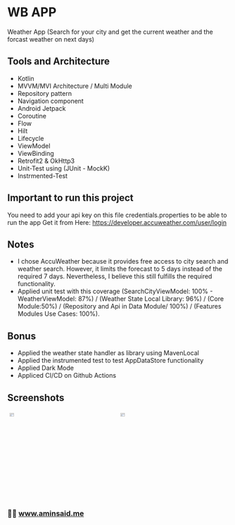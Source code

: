 # WB APP
Weather App (Search for your city and get the current weather and the forcast weather on next days)

## Tools and Architecture
- Kotlin
- MVVM/MVI Architecture / Multi Module
- Repository pattern
- Navigation component
- Android Jetpack
- Coroutine
- Flow
- Hilt
- Lifecycle
- ViewModel
- ViewBinding
- Retrofit2 & OkHttp3
- Unit-Test using (JUnit - MockK)
- Instrmented-Test 

## Important to run this project
You need to add your api key on this file credentials.properties to be able to run the app Get it from Here: https://developer.accuweather.com/user/login 

## Notes
- I chose AccuWeather because it provides free access to city search and weather search. However, it limits the forecast to 5 days instead of the required 7 days. Nevertheless, I believe this still fulfills the required functionality.
- Applied unit test with this coverage (SearchCityViewModel: 100% - WeatherViewModel: 87%) / (Weather State Local Library: 96%) / (Core Module:50%) / (Repository and Api in Data Module/ 100%) / (Features Modules Use Cases: 100%).


## Bonus
- Applied the weather state handler as library using MavenLocal 
- Applied the instrumented test to test AppDataStore functionality 
- Applied Dark Mode  
- Appliced CI/CD on Github Actions
 

## Screenshots 

<div style="display: flex;">
    <div style="flex: 25%; padding: 5px;">
        <img src="https://i.ibb.co/QMRKL9m/Screenshot-1696494455.png" alt="ScreenShot" width="20%"/>
    </div>
    <div style="flex: 25%; padding: 5px;">
        <img src="https://i.ibb.co/GFS33zh/Screenshot-1696494463.png" alt="ScreenShot" width="20%"/>
    </div>
</div>

### 👨‍💻 www.aminsaid.me

